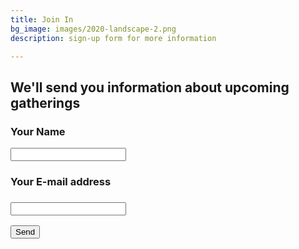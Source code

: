 ```yaml
---
title: Join In
bg_image: images/2020-landscape-2.png
description: sign-up form for more information

---
```

## We'll send you information about upcoming gatherings

<form action="[https://getform.io/f/90d4734d-956d-41db-b285-c2898d6a7d60](https://getform.io/f/90d4734d-956d-41db-b285-c2898d6a7d60 "https://getform.io/f/90d4734d-956d-41db-b285-c2898d6a7d60")" method="POST"> 

### Your Name

<input type="text" name="name">

### Your E-mail address

### <input type="email" name="email"> 

<break>

<button type="submit">Send</button> </form>